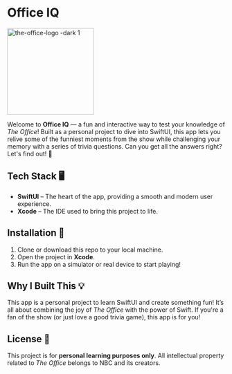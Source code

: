 
# Office IQ

<img src="https://github.com/user-attachments/assets/574472c7-b59f-4e7b-b300-c734d56e32a8" alt="the-office-logo -dark 1" width="200"/>

Welcome to **Office IQ** — a fun and interactive way to test your knowledge of *The Office*! Built as a personal project to dive into SwiftUI, this app lets you relive some of the funniest moments from the show while challenging your memory with a series of trivia questions. Can you get all the answers right? Let's find out! 🙌

## Tech Stack 🖥️
- **SwiftUI** – The heart of the app, providing a smooth and modern user experience.
- **Xcode** – The IDE used to bring this project to life.

## Installation 🚀
1. Clone or download this repo to your local machine.
2. Open the project in **Xcode**.
3. Run the app on a simulator or real device to start playing!

## Why I Built This 💡
This app is a personal project to learn SwiftUI and create something fun! It’s all about combining the joy of *The Office* with the power of Swift. If you're a fan of the show (or just love a good trivia game), this app is for you!

## License 📜
This project is for **personal learning purposes only**. All intellectual property related to *The Office* belongs to NBC and its creators.
